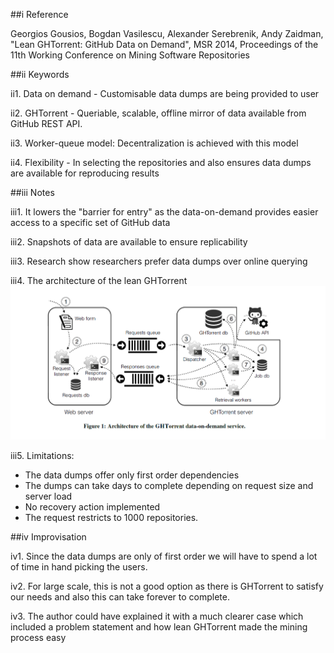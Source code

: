 ##i Reference 

Georgios Gousios, Bogdan Vasilescu, Alexander Serebrenik, Andy Zaidman, "Lean GHTorrent: GitHub Data on Demand", MSR 2014, Proceedings of the 11th Working Conference on Mining Software Repositories

##ii Keywords

ii1. Data on demand - Customisable data dumps are being provided to user 

ii2. GHTorrent - Queriable, scalable, offline mirror of data available from GitHub REST API. 

ii3. Worker-queue model: Decentralization is achieved with this model 

ii4. Flexibility - In selecting the repositories and also ensures data dumps are available for reproducing results


##iii Notes 

iii1. It lowers the "barrier for entry" as the data-on-demand provides easier access to a specific set of GitHub data

iii2. Snapshots of data are available to ensure replicability

iii3. Research show researchers prefer data dumps over online querying

iii4. The architecture of the lean GHTorrent 
![Alt text](/read/6/Architecture.PNG/?raw=true "Optional Title")

iii5. Limitations:
  - The data dumps offer only first order dependencies
  - The dumps can take days to complete depending on request size and server load
  - No recovery action implemented
  - The request restricts to 1000 repositories.
  
##iv Improvisation

iv1. Since the data dumps are only of first order we will have to spend a lot of time in hand picking the users. 

iv2. For large scale, this is not a good option as there is GHTorrent to satisfy our needs and also this can take forever to complete. 

iv3. The author could have explained it with a much clearer case which included a problem statement and how lean GHTorrent made the mining process easy
